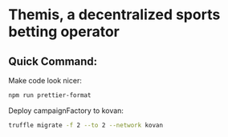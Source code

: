 # Themis, a decentralized sports betting operator

## Quick Command: 

Make code look nicer:
```bash
npm run prettier-format
```
Deploy campaignFactory to kovan:
```bash
truffle migrate -f 2 --to 2 --network kovan
```
